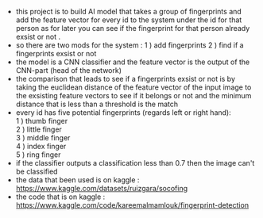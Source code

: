 - this project is to build AI model that takes a group of fingerprints and add the feature vector for every id to the system under the id for that person as for later you can see if the fingerprint for that person already exsist or not .
- so there are two mods for the system :
  1 ) add fingerprints
  2 ) find if a fingerprints exsist or not
- the model is a CNN classifier and the feature vector is the output of the CNN-part (head of the network)
- the comparison that leads to see if a fingerprints exsist or not is by taking the euclidean distance of the feature vector of the input image to the exsisting feature vectors to see if it belongs or not and the minimum distance that is less than a threshold is the match
- every id has five potential fingerprints (regards left or right hand):<br/>
  1 ) thumb finger<br/>
  2 ) little finger<br/>
  3 ) middle finger<br/>
  4 ) index finger<br/>
  5 ) ring finger<br/>
- if the classifier outputs a classification less than 0.7 then the image can't be classified
- the data that been used is on kaggle : <https://www.kaggle.com/datasets/ruizgara/socofing>
- the code that is on kaggle : <https://www.kaggle.com/code/kareemalmamlouk/fingerprint-detection>
